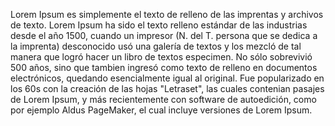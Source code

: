 Lorem Ipsum es simplemente el texto de relleno de las imprentas y archivos de texto. Lorem Ipsum ha sido el texto
relleno estándar de las industrias desde el año 1500, cuando un impresor 
(N. del T. persona que se dedica a la imprenta) 
desconocido usó una galería de textos y los mezcló de tal manera que logró hacer un libro de textos especimen.
 No sólo sobrevivió 500 años, sino que tambien ingresó como texto de relleno en documentos electrónicos, 
 quedando esencialmente igual al original. Fue popularizado en los 60s con la creación de las hojas 
 "Letraset", las cuales contenian pasajes de Lorem Ipsum,
  y más recientemente con software de autoedición, como por ejemplo Aldus PageMaker, el cual incluye versiones de Lorem Ipsum. 
  